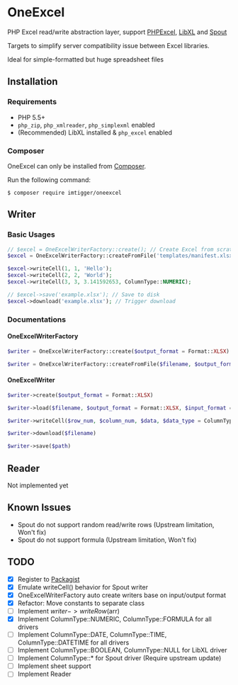 # OneExcel
PHP Excel read/write abstraction layer, support [PHPExcel](https://github.com/PHPOffice/PHPExcel), [LibXL](https://github.com/iliaal/php_excel) and [Spout](https://github.com/box/spout)

Targets to simplify server compatibility issue between Excel libraries.

Ideal for simple-formatted but huge spreadsheet files

## Installation

### Requirements

- PHP 5.5+
- `php_zip`, `php_xmlreader`, `php_simplexml` enabled
- (Recommended) LibXL installed & `php_excel` enabled

### Composer

OneExcel can only be installed from [Composer](https://getcomposer.org/).

Run the following command:
```
$ composer require imtigger/oneexcel
```

## Writer

### Basic Usages

```php
// $excel = OneExcelWriterFactory::create(); // Create Excel from scratch
$excel = OneExcelWriterFactory::createFromFile('templates/manifest.xlsx'); // Create Excel from template

$excel->writeCell(1, 1, 'Hello');
$excel->writeCell(2, 2, 'World');
$excel->writeCell(3, 3, 3.141592653, ColumnType::NUMERIC);

// $excel->save('example.xlsx'); // Save to disk
$excel->download('example.xlsx'); // Trigger download
```

### Documentations

#### OneExcelWriterFactory

```php
$writer = OneExcelWriterFactory::create($output_format = Format::XLSX)
```

```php
$writer = OneExcelWriterFactory::createFromFile($filename, $output_format = Format::XLSX, $input_format = Format::AUTO)
```

#### OneExcelWriter

```php
$writer->create($output_format = Format::XLSX)
```

```php
$writer->load($filename, $output_format = Format::XLSX, $input_format = Format::AUTO)
```

```php
$writer->writeCell($row_num, $column_num, $data, $data_type = ColumnType::STRING)
```

```php
$writer->download($filename)
```

```php
$writer->save($path)
```


## Reader

Not implemented yet

## Known Issues

- Spout do not support random read/write rows (Upstream limitation, Won't fix)
- Spout do not support formula (Upstream limitation, Won't fix)

## TODO

- [x] Register to [Packagist](https://packagist.org/packages/imtigger/oneexcel)
- [x] Emulate writeCell() behavior for Spout writer
- [x] OneExcelWriterFactory auto create writers base on input/output format
- [x] Refactor: Move constants to separate class
- [ ] Implement $writer->writeRow($arr)
- [x] Implement ColumnType::NUMERIC, ColumnType::FORMULA for all drivers
- [ ] Implement ColumnType::DATE, ColumnType::TIME, ColumnType::DATETIME for all drivers
- [ ] Implement ColumnType::BOOLEAN, ColumnType::NULL for LibXL driver
- [ ] Implement ColumnType::* for Spout driver (Require upstream update)
- [ ] Implement sheet support
- [ ] Implement Reader
